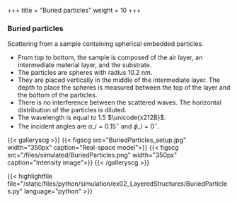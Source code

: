 +++
title = "Buried particles"
weight = 10
+++

### Buried particles

Scattering from a sample containing spherical embedded particles.

* From top to bottom, the sample is composed of the air layer, an intermediate material layer, and the substrate.
* The particles are spheres with radius $10.2$ nm.
* They are placed vertically in the middle of the intermediate layer. The depth to place the spheres is measured between the top of the layer and the bottom of the particles.
* There is no interference between the scattered waves. The horizontal distribution of the particles is diluted.
* The wavelength is equal to $1.5$ $\unicode{x212B}$.
* The incident angles are $\alpha\_i = 0.15 ^{\circ}$ and $\phi\_i = 0^{\circ}$.

{{< galleryscg >}}
{{< figscg src="BuriedParticles_setup.jpg" width="350px" caption="Real-space model">}}
{{< figscg src="/files/simulated/BuriedParticles.png" width="350px" caption="Intensity image">}}
{{< /galleryscg >}}

{{< highlightfile file="/static/files/python/simulation/ex02_LayeredStructures/BuriedParticles.py" language="python" >}}
